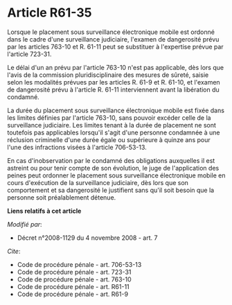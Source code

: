 # Article R61-35

Lorsque le placement sous surveillance électronique mobile est ordonné dans le cadre d'une surveillance judiciaire, l'examen
de dangerosité prévu par les articles 763-10 et R. 61-11 peut se substituer à l'expertise prévue par l'article 723-31. 

Le délai d'un an prévu par l'article 763-10 n'est pas applicable, dès lors que l'avis de la commission pluridisciplinaire des
mesures de sûreté, saisie selon les modalités prévues par les articles R. 61-9 et R. 61-10, et l'examen de dangerosité prévu
à l'article R. 61-11 interviennent avant la libération du condamné. 

La durée du placement sous surveillance électronique mobile est fixée dans les limites définies par l'article 763-10, sans
pouvoir excéder celle de la surveillance judiciaire. Les limites tenant à la durée de placement ne sont toutefois pas
applicables lorsqu'il s'agit d'une personne condamnée à une réclusion criminelle d'une durée égale ou supérieure à quinze ans
pour l'une des infractions visées à l'article 706-53-13. 

En cas d'inobservation par le condamné des obligations auxquelles il est astreint ou pour tenir compte de son évolution, le
juge de l'application des peines peut ordonner le placement sous surveillance électronique mobile en cours d'exécution de la
surveillance judiciaire, dès lors que son comportement et sa dangerosité le justifient sans qu'il soit besoin que la personne
soit préalablement détenue.

**Liens relatifs à cet article**

_Modifié par_:

  - Décret n°2008-1129 du 4 novembre 2008 - art. 7

_Cite_:

  - Code de procédure pénale - art. 706-53-13
  - Code de procédure pénale - art. 723-31
  - Code de procédure pénale - art. 763-10
  - Code de procédure pénale - art. R61-11
  - Code de procédure pénale - art. R61-9
